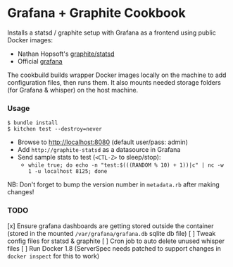 Grafana + Graphite Cookbook
===========================

Installs a statsd / graphite setup with Grafana as a frontend using public Docker images:
* Nathan Hopsoft's [graphite/statsd](https://hub.docker.com/r/hopsoft/graphite-statsd)
* Official [grafana](https://hub.docker.com/r/grafana/grafana)

The cookbuild builds wrapper Docker images locally on the machine to add configuration files, then runs them. It also mounts needed storage folders (for Grafana & whisper) on the host machine.

### Usage

```
$ bundle install
$ kitchen test --destroy=never
```

* Browse to [http://localhost:8080](http://localhost:8080) (default user/pass: admin)
* Add `http://graphite-statsd` as a datasource in Grafana
* Send sample stats to test (`<CTL-Z>` to sleep/stop):
  * `while true; do echo -n "test:$(((RANDOM % 10) + 1))|c" | nc -w 1 -u localhost 8125; done`

NB: Don't forget to bump the version number in `metadata.rb` after making changes!

### TODO

[x] Ensure grafana dashboards are getting stored outside the container (stored in the mounted `/var/grafana/grafana.db` sqlite db file)
[ ] Tweak config files for statsd & graphite
[ ] Cron job to auto delete unused whisper files
[ ]  Run Docker 1.8 (ServerSpec needs patched to support changes in `docker inspect` for this to work)

